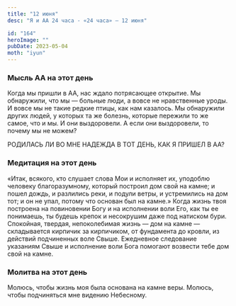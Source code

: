 ```yaml
---
title: "12 июня"
desc: "Я и АА 24 часа - «24 часа» — 12 июня"

id: "164"
heroImage: ""
pubDate: 2023-05-04
moth: "iyun"
---
```


### Мысль АА на этот день

Когда мы пришли в АА, нас ждало потрясающее открытие. Мы обнаружили, что мы —
больные люди, а вовсе не нравственные уроды. И вовсе мы не такие редкие птицы,
как нам казалось. Мы обнаружили других людей, у которых та же болезнь, которые
пережили то же самое, что и мы. И они выздоровели. А если они выздоровели, то
почему мы не можем?

РОДИЛАСЬ ЛИ ВО МНЕ НАДЕЖДА В ТОТ ДЕНЬ, КАК Я ПРИШЕЛ В АА?

### Медитация на этот день

«Итак, всякого, кто слушает слова Мои и исполняет их, уподоблю человеку
благоразумному, который построил дом свой на камне; и пошел дождь, и разлились
реки, и подули ветры, и устремились на дом тот; и он не упал, потому что
основан был на камне.» Когда жизнь твоя построена на повиновении Богу и на
исполнении воли Его, как ты ее понимаешь, ты будешь крепок и несокрушим даже
под натиском бури. Спокойная, твердая, непоколебимая жизнь — дом на камне —
складывается кирпичик за кирпичиком, от фундамента до кровли, из действий
подчиненных воле Свыше. Ежедневное следование указаниям Свыше и исполнение
воли Бога помогают возвести тебе дом свой на камне.

### Молитва на этот день

Молюсь, чтобы жизнь моя была основана на камне веры. Молюсь, чтобы подчиняться
мне видению Небесному.
